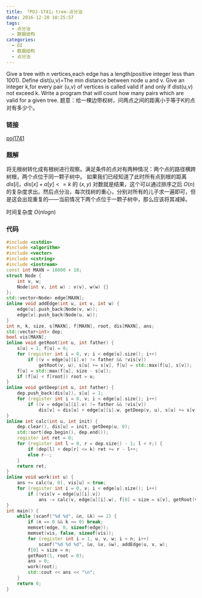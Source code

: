```yaml
---
title: 「POJ-1741」tree-点分治
date: 2016-12-20 10:25:57
tags:
  - 点分治
  - 数据结构
categories:
  - OI
  - 数据结构
  - 点分治
---
```

Give a tree with n vertices,each edge has a length(positive integer less than 1001). 
Define dist(u,v)=The min distance between node u and v. 
Give an integer k,for every pair (u,v) of vertices is called valid if and only if dist(u,v) not exceed k. 
Write a program that will count how many pairs which are valid for a given tree. 
题意：给一棵边带权树，问两点之间的距离小于等于K的点对有多少个。
<!-- more -->
### 链接
[poj1741](http://poj.org/problem?id=1741)
### 题解
将无根树转化成有根树进行观察。满足条件的点对有两种情况：两个点的路径横跨树根，两个点位于同一颗子树中。
如果我们已经知道了此时所有点到根的距离 $dis[i]$，$dis[x] + a[y] <= k$ 的 $(x, y)$ 对数就是结果，这个可以通过排序之后 $O(n)$ 的复杂度求出。然后点分治，每次找树的重心，分别对所有的儿子求一遍即可，但是这会出现重复的——当前情况下两个点位于一颗子树中，那么应该将其减掉。

时间复杂度 $O(nlogn)$
### 代码
``` cpp
#include <cstdio>
#include <algorithm>
#include <vector>
#include <cstring>
#include <iostream>
const int MAXN = 10000 + 10;
struct Node {
    int v, w;
    Node(int v, int w) : v(v), w(w) {}
};
std::vector<Node> edge[MAXN];
inline void addEdge(int u, int v, int w) {
    edge[u].push_back(Node(v, w));
    edge[v].push_back(Node(u, w));
}
int n, k, size, s[MAXN], f[MAXN], root, dis[MAXN], ans;
std::vector<int> dep;
bool vis[MAXN];
inline void getRoot(int u, int father) {
    s[u] = 1, f[u] = 0;
    for (register int i = 0, v; i < edge[u].size(); i++)
        if ((v = edge[u][i].v) != father && !vis[v])
            getRoot(v, u), s[u] += s[v], f[u] = std::max(f[u], s[v]);
    f[u] = std::max(f[u], size - s[u]);
    if (f[u] < f[root]) root = u;
}
inline void getDeep(int u, int father) {
    dep.push_back(dis[u]), s[u] = 1;
    for (register int i = 0, v; i < edge[u].size(); i++)
        if ((v = edge[u][i].v) != father && !vis[v])
            dis[v] = dis[u] + edge[u][i].w, getDeep(v, u), s[u] += s[v];
}
inline int calc(int u, int init) {
    dep.clear(), dis[u] = init, getDeep(u, 0);
    std::sort(dep.begin(), dep.end());
    register int ret = 0;
    for (register int l = 0, r = dep.size() - 1; l < r;) {
        if (dep[l] + dep[r] <= k) ret += r - l++;
        else r--;
    }
    return ret;
}
inline void work(int u) {
    ans += calc(u, 0), vis[u] = true;
    for (register int i = 0, v; i < edge[u].size(); i++)
        if (!vis[v = edge[u][i].v])
            ans -= calc(v, edge[u][i].w), f[0] = size = s[v], getRoot(v, root = 0), work(root);
}
int main() {
    while (scanf("%d %d", &n, &k) == 2) {
        if (n == 0 && k == 0) break;
        memset(edge, 0, sizeof(edge));
        memset(vis, false, sizeof(vis));
        for (register int i = 1, u, v, w; i < n; i++) 
            scanf("%d %d %d", &u, &v, &w), addEdge(u, v, w);
        f[0] = size = n;
        getRoot(1, root = 0);
        ans = 0;
        work(root);
        std::cout << ans << "\n";
    }
    return 0;
}
```
